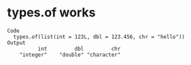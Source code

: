 # types.of works

    Code
      types.of(list(int = 123L, dbl = 123.456, chr = "hello"))
    Output
              int         dbl         chr 
        "integer"    "double" "character" 

